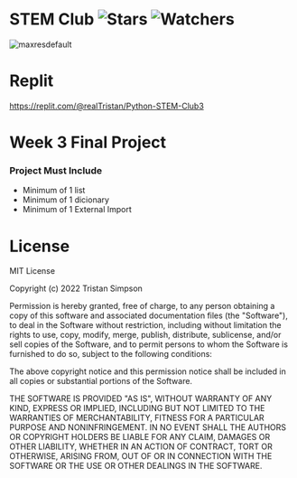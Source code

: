 # STEM Club ![Stars](https://img.shields.io/github/stars/Simpson-Computer-Technologies-Research/STEM_CLUB_Week3?color=brightgreen) ![Watchers](https://img.shields.io/github/watchers/Simpson-Computer-Technologies-Research/STEM_CLUB_Week3?label=Watchers)
![maxresdefault](https://user-images.githubusercontent.com/75189508/194362463-7f25767e-9d8d-4240-a5f1-1134ebd8e734.jpg)

# Replit
https://replit.com/@realTristan/Python-STEM-Club3


# Week 3 Final Project

<h3>Project Must Include</h3>

- Minimum of 1 list
- Minimum of 1 dicionary
- Minimum of 1 External Import


# License
MIT License

Copyright (c) 2022 Tristan Simpson

Permission is hereby granted, free of charge, to any person obtaining a copy of this software and associated documentation files (the "Software"), to deal in the Software without restriction, including without limitation the rights to use, copy, modify, merge, publish, distribute, sublicense, and/or sell copies of the Software, and to permit persons to whom the Software is furnished to do so, subject to the following conditions:

The above copyright notice and this permission notice shall be included in all copies or substantial portions of the Software.

THE SOFTWARE IS PROVIDED "AS IS", WITHOUT WARRANTY OF ANY KIND, EXPRESS OR IMPLIED, INCLUDING BUT NOT LIMITED TO THE WARRANTIES OF MERCHANTABILITY, FITNESS FOR A PARTICULAR PURPOSE AND NONINFRINGEMENT. IN NO EVENT SHALL THE AUTHORS OR COPYRIGHT HOLDERS BE LIABLE FOR ANY CLAIM, DAMAGES OR OTHER LIABILITY, WHETHER IN AN ACTION OF CONTRACT, TORT OR OTHERWISE, ARISING FROM, OUT OF OR IN CONNECTION WITH THE SOFTWARE OR THE USE OR OTHER DEALINGS IN THE SOFTWARE.
